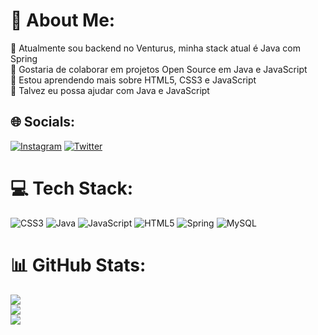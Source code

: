 # 💫 About Me:
🔭 Atualmente sou backend no Venturus, minha stack atual é Java com Spring<br>👯 Gostaria de colaborar em projetos Open Source em Java e JavaScript<br>🌱 Estou aprendendo mais sobre HTML5, CSS3 e JavaScript<br>💬 Talvez eu possa ajudar com Java e JavaScript


## 🌐 Socials:
[![Instagram](https://img.shields.io/badge/Instagram-%23E4405F.svg?logo=Instagram&logoColor=white)](https://instagram.com/joaowilian01) [![Twitter](https://img.shields.io/badge/Twitter-%231DA1F2.svg?logo=Twitter&logoColor=white)](https://twitter.com/joaowilian01) 

# 💻 Tech Stack:
![CSS3](https://img.shields.io/badge/css3-%231572B6.svg?style=flat&logo=css3&logoColor=white) ![Java](https://img.shields.io/badge/java-%23ED8B00.svg?style=flat&logo=java&logoColor=white) ![JavaScript](https://img.shields.io/badge/javascript-%23323330.svg?style=flat&logo=javascript&logoColor=%23F7DF1E) ![HTML5](https://img.shields.io/badge/html5-%23E34F26.svg?style=flat&logo=html5&logoColor=white) ![Spring](https://img.shields.io/badge/spring-%236DB33F.svg?style=flat&logo=spring&logoColor=white) ![MySQL](https://img.shields.io/badge/mysql-%2300f.svg?style=flat&logo=mysql&logoColor=white)
# 📊 GitHub Stats:
![](https://github-readme-stats.vercel.app/api?username=joaowilian01&theme=nord&hide_border=true&include_all_commits=false&count_private=false)<br/>
![](https://github-readme-streak-stats.herokuapp.com/?user=joaowilian01&theme=nord&hide_border=true)<br/>
![](https://github-readme-stats.vercel.app/api/top-langs/?username=joaowilian01&theme=nord&hide_border=true&include_all_commits=false&count_private=false&layout=compact)

<!-- Proudly created with GPRM ( https://gprm.itsvg.in ) -->
